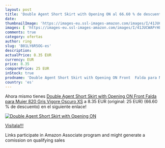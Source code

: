 ```yaml
---
layout: post
title: 'Double Agent Short Skirt with Opening ON al 66.60 % de descuento'
date: 
thumbnailImage: 'https://images-eu.ssl-images-amazon.com/images/I/41JUCWAPrHL._SL200_.jpg'
images: [ 'https://images-eu.ssl-images-amazon.com/images/I/41JUCWAPrHL._SL200_.jpg' ]
comments: true
category: ofertas
author: ring
slug: 'B01LY6R5OG-es'
description:
actualPrice: 8.35 EUR
currency: EUR
price: 8.35
comparePrice: 25 EUR
inStock: true
prodname: 'Double Agent Short Skirt with Opening ON Front  Falda para Mujer  820 Gris Vigore Oscuro  XS'
country: 'es'
---
```


Ahora mismo tienes [Double Agent Short Skirt with Opening ON Front  Falda para Mujer  820 Gris Vigore Oscuro  XS](https://www.amazon.es/dp/B01LY6R5OG/?tag=tolees-21) a 8.35 EUR (original: 25 EUR) (66.60 %  de descuento) en el siguiente enlace!

[![Double Agent Short Skirt with Opening ON](https://images-eu.ssl-images-amazon.com/images/I/41JUCWAPrHL._SL200_.jpg)](https://www.amazon.es/dp/B01LY6R5OG/?tag=tolees-21)

[Visítala!!!](https://www.amazon.es/dp/B01LY6R5OG/?tag=tolees-21)

Links participate in Amazon Associate program and might generate a comission on qualifying sales

